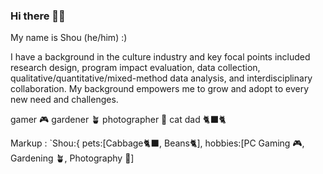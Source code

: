 ### Hi there 🙋🏻

My name is Shou (he/him) :) 

I have a background in the culture industry and key focal points included research design, program impact evaluation, data collection, qualitative/quantitative/mixed-method data analysis, and interdisciplinary collaboration. My background empowers me to grow and adopt to every new need and challenges. 

gamer 🎮
gardener 🪴
photographer 📸
cat dad 🐈‍⬛🐈

Markup :  `Shou:{
pets:[Cabbage🐈‍⬛, Beans🐈],
hobbies:[PC Gaming 🎮,
Gardening 🪴,
Photography 📸]

